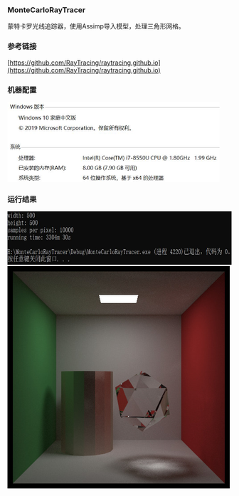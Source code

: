 ### MonteCarloRayTracer

蒙特卡罗光线追踪器，使用Assimp导入模型，处理三角形网格。

### 参考链接

[https://github.com/RayTracing/raytracing.github.io](https://github.com/RayTracing/raytracing.github.io)

### 机器配置

<img src="./MonteCarloRayTracer/img/config.jpg" height="180">

### 运行结果

<img src="./MonteCarloRayTracer/img/running_result.jpg" height="120">

<img src="./MonteCarloRayTracer/img/scene3.jpg">